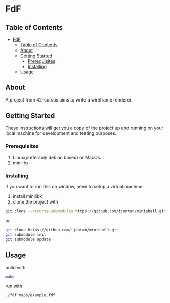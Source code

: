 # FdF

## Table of Contents

- [FdF](#fdf)
  - [Table of Contents](#table-of-contents)
  - [About ](#about-)
  - [Getting Started ](#getting-started-)
    - [Prerequisites](#prerequisites)
    - [Installing](#installing)
  - [Usage ](#usage-)

## About <a name = "about"></a>

A project from 42-cursus aims to write a wireframe renderer.

## Getting Started <a name = "getting_started"></a>

These instructions will get you a copy of the project up and running on your local machine for development and testing purposes. 

### Prerequisites
1. Linux(preferably debian based) or MacOs.
2. minilibx 


### Installing

if you want to run this on window, need to setup a virtual machine.
1. install minilibx
2. clone the project with

```sh
git clone --recurse-submodules https://github.com/ijontan/minishell.git
```
or

```sh
git clone https://github.com/ijontan/minishell.git
git submodule init
git submodule update
```

## Usage <a name = "usage"></a>

build with
```sh
make 
```

run with

```sh
./fdf maps/example.fdf
```

